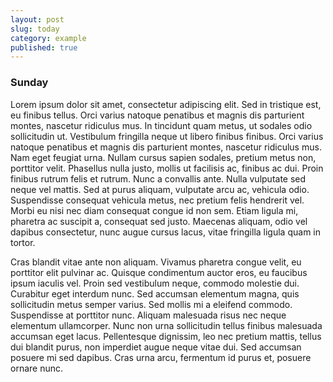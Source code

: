 ```yaml
---
layout: post
slug: today
category: example
published: true
---
```


### Sunday

Lorem ipsum dolor sit amet, consectetur adipiscing elit. Sed in tristique est, eu finibus tellus. Orci varius natoque penatibus et magnis dis parturient montes, nascetur ridiculus mus. In tincidunt quam metus, ut sodales odio sollicitudin ut. Vestibulum fringilla neque ut libero finibus finibus. Orci varius natoque penatibus et magnis dis parturient montes, nascetur ridiculus mus. Nam eget feugiat urna. Nullam cursus sapien sodales, pretium metus non, porttitor velit. Phasellus nulla justo, mollis ut facilisis ac, finibus ac dui. Proin finibus rutrum felis et rutrum. Nunc a convallis ante. Nulla vulputate sed neque vel mattis. Sed at purus aliquam, vulputate arcu ac, vehicula odio. Suspendisse consequat vehicula metus, nec pretium felis hendrerit vel. Morbi eu nisi nec diam consequat congue id non sem. Etiam ligula mi, pharetra ac suscipit a, consequat sed justo. Maecenas aliquam, odio vel dapibus consectetur, nunc augue cursus lacus, vitae fringilla ligula quam in tortor.

Cras blandit vitae ante non aliquam. Vivamus pharetra congue velit, eu porttitor elit pulvinar ac. Quisque condimentum auctor eros, eu faucibus ipsum iaculis vel. Proin sed vestibulum neque, commodo molestie dui. Curabitur eget interdum nunc. Sed accumsan elementum magna, quis sollicitudin metus semper varius. Sed mollis mi a eleifend commodo. Suspendisse at porttitor nunc. Aliquam malesuada risus nec neque elementum ullamcorper. Nunc non urna sollicitudin tellus finibus malesuada accumsan eget lacus. Pellentesque dignissim, leo nec pretium mattis, tellus dui blandit purus, non imperdiet augue neque vitae dui. Sed accumsan posuere mi sed dapibus. Cras urna arcu, fermentum id purus et, posuere ornare nunc.
